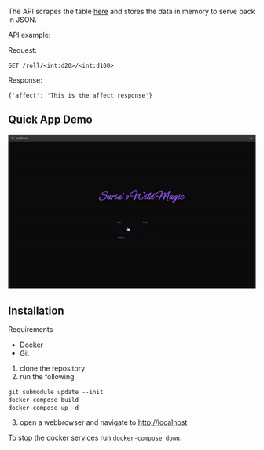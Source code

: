 The API scrapes the table [here](https://www.dandwiki.com/wiki/Wild_Magic_Surge_Table,_Variant_(5e_Variant_Rule)) and stores the data in memory to serve back in JSON.

API example:

Request:
```
GET /roll/<int:d20>/<int:d100>
```

Response:
```
{'affect': 'This is the affect response'}
```

## Quick App Demo

![App Demo](docs/demo.gif)

## Installation

Requirements

- Docker
- Git

1. clone the repository
2. run the following
```
git submodule update --init
docker-compose build
docker-compose up -d
```
3. open a webbrowser and navigate to [http://localhost](http://localhost)

To stop the docker services run `docker-compose down`.
